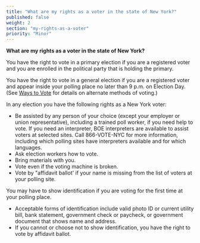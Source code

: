 ```yaml
---
title: "What are my rights as a voter in the state of New York?"
published: false
weight: 2
section: "my-rights-as-a-voter"
priority: "Minor"
---
```


**What are my rights as a voter in the state of New York?**  

You have the right to vote in a primary election if you are a registered voter and you are enrolled in the political party that is holding the primary.  

You have the right to vote in a general election if you are a registered voter and appear inside your polling place no later than 9 p.m. on Election Day. (See [Ways to Vote](#section-ways-to-vote) for details on alternate methods of voting.)  

In any election you have the following rights as a New York voter:  
- Be assisted by any person of your choice (except your employer or union representative), including a trained poll worker, if you need help to vote. If you need an interpreter, BOE interpreters are available to assist voters at selected sites. Call 866-VOTE-NYC for more information, including which polling sites have interpreters available and for which languages.  
- Ask election workers how to vote.  
- Bring materials with you.  
- Vote even if the voting machine is broken.  
- Vote by "affidavit ballot' if your name is missing from the list of voters at your polling site.  

You may have to show identification if you are voting for the first time at your polling place.  
- Acceptable forms of identification include valid photo ID or current utility bill, bank statement, government check or paycheck, or government document that shows name and address.  
- If you cannot or choose not to show identification, you have the right to vote by affidavit ballot.  
